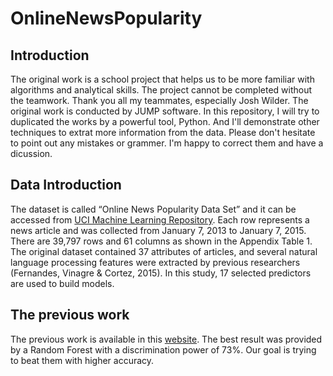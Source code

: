 # OnlineNewsPopularity

## Introduction
The original work is a school project that helps us to be more familiar with algorithms and analytical skills. The project cannot be completed without the teamwork. Thank you all my teammates, especially Josh Wilder. The original work is conducted by JUMP software. In this repository, I will try to duplicated the works by a powerful tool, Python. And I'll demonstrate other techniques to extrat more information from the data. Please don't hesitate to point out any mistakes or grammer. I'm happy to correct them and have a dicussion.


## Data Introduction
The dataset is called “Online News Popularity Data Set” and it can be accessed from [UCI Machine Learning Repository](https://archive.ics.uci.edu). Each row represents a news article and was collected from January 7, 2013 to January 7, 2015. There are 39,797 rows and 61 columns as shown in the Appendix Table 1. The original dataset contained 37 attributes of articles, and several natural language processing features were extracted by previous researchers (Fernandes, Vinagre & Cortez, 2015). In this study, 17 selected predictors are used to build models.


## The previous work
The previous work is available in this [website](https://www.researchgate.net/publication/283510525_A_Proactive_Intelligent_Decision_Support_System_for_Predicting_the_Popularity_of_Online_News). The best result was provided by a Random Forest with a discrimination power of 73%. Our goal is trying to beat them with higher accuracy.


